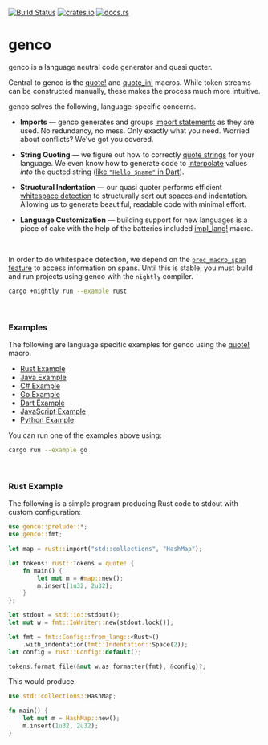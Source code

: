 [![Build Status](https://github.com/udoprog/genco/workflows/Rust/badge.svg)](https://github.com/udoprog/genco/actions)
[![crates.io](https://img.shields.io/crates/v/genco.svg)](https://crates.io/crates/genco)
[![docs.rs](https://docs.rs/genco/badge.svg)](https://docs.rs/genco)

# genco

genco is a language neutral code generator and quasi quoter.

Central to genco is the [quote!] and [quote_in!] macros. While token
streams can be constructed manually, these makes the process much
more intuitive.

genco solves the following, language-specific concerns.

* **Imports** — genco generates and groups [import statements] as they are
  used. No redundancy, no mess. Only exactly what you need. Worried about
  conflicts? We've got you covered.

* **String Quoting** — we figure out how to correctly [quote strings]
  for your language. We even know how to generate code to [interpolate]
  values *into* the quoted string ([like `"Hello $name"` in Dart](https://dart.dev/guides/language/language-tour#strings)).

* **Structural Indentation** — our quasi quoter performs efficient
  [whitespace detection] to structurally sort out spaces and indentation.
  Allowing us to generate beautiful, readable code with minimal effort.

* **Language Customization** — building support for new languages is a
  piece of cake with the help of the batteries included [impl_lang!] macro.

<br>

In order to do whitespace detection, we depend on the
[`proc_macro_span` feature] to access information on spans.
Until this is stable, you must build and run projects using genco with the
`nightly` compiler.

```bash
cargo +nightly run --example rust
```

[`proc_macro_span` feature]: https://github.com/rust-lang/rust/issues/54725

<br>

### Examples

The following are language specific examples for genco using the [quote!]
macro.

* [Rust Example]
* [Java Example]
* [C# Example]
* [Go Example]
* [Dart Example]
* [JavaScript Example]
* [Python Example]

You can run one of the examples above using:

```bash
cargo run --example go
```

<br>

### Rust Example

The following is a simple program producing Rust code to stdout with custom
configuration:

```rust
use genco::prelude::*;
use genco::fmt;

let map = rust::import("std::collections", "HashMap");

let tokens: rust::Tokens = quote! {
    fn main() {
        let mut m = #map::new();
        m.insert(1u32, 2u32);
    }
};

let stdout = std::io::stdout();
let mut w = fmt::IoWriter::new(stdout.lock());

let fmt = fmt::Config::from_lang::<Rust>()
    .with_indentation(fmt::Indentation::Space(2));
let config = rust::Config::default();

tokens.format_file(&mut w.as_formatter(fmt), &config)?;
```

This would produce:

```rust
use std::collections::HashMap;

fn main() {
    let mut m = HashMap::new();
    m.insert(1u32, 2u32);
}
```

<br>

[import statements]: https://docs.rs/genco/0/genco/macro.quote.html#imports
[quote strings]: https://docs.rs/genco/0/genco/macro.quote.html#string-quoting
[interpolate]: https://docs.rs/genco/0/genco/macro.quote.html#quoted-string-interpolation
[reproto]: https://github.com/reproto/reproto
[whitespace detection]: https://docs.rs/genco/0/genco/macro.quote.html#whitespace-detection
[Rust Example]: https://github.com/udoprog/genco/blob/master/examples/rust.rs
[Java Example]: https://github.com/udoprog/genco/blob/master/examples/java.rs
[C# Example]: https://github.com/udoprog/genco/blob/master/examples/csharp.rs
[Go Example]: https://github.com/udoprog/genco/blob/master/examples/go.rs
[Dart Example]: https://github.com/udoprog/genco/blob/master/examples/dart.rs
[JavaScript Example]: https://github.com/udoprog/genco/blob/master/examples/js.rs
[Python Example]: https://github.com/udoprog/genco/blob/master/examples/python.rs
[quote!]: https://docs.rs/genco/0/genco/macro.quote.html
[quote_in!]: https://docs.rs/genco/0/genco/macro.quote_in.html
[impl_lang!]: https://docs.rs/genco/0/genco/macro.impl_lang.html
[quoted()]: https://docs.rs/genco/0/genco/tokens/fn.quoted.html
